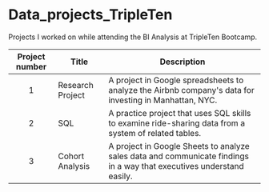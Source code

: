 # Data_projects_TripleTen
Projects I worked on while attending the BI Analysis at TripleTen Bootcamp.


| Project number | Title | Description |
| :-----------: | ----------- |----------- |
| 1 | Research Project | A project in Google spreadsheets to analyze the Airbnb company's data for investing in Manhattan, NYC. |
| 2 | SQL | A practice project that uses SQL skills to examine ride-sharing data from a system of related tables. |
| 3 | Cohort Analysis | A project in Google Sheets to analyze sales data and communicate findings in a way that executives understand easily. |

